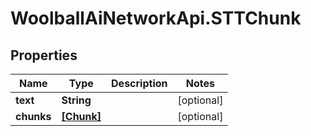 # WoolballAiNetworkApi.STTChunk

## Properties
Name | Type | Description | Notes
------------ | ------------- | ------------- | -------------
**text** | **String** |  | [optional] 
**chunks** | [**[Chunk]**](Chunk.md) |  | [optional] 
